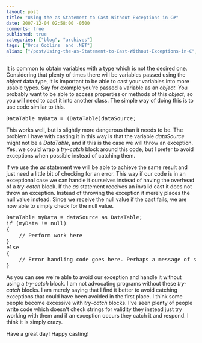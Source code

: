 ```yaml
---
layout: post
title: "Using the as Statement to Cast Without Exceptions in C#"
date: 2007-12-04 02:58:00 -0500
comments: true
published: true
categories: ["blog", "archives"]
tags: ["Orcs Goblins  and .NET"]
alias: ["/post/Using-the-as-Statement-to-Cast-Without-Exceptions-in-C", "/post/using-the-as-statement-to-cast-without-exceptions-in-c"]
---
```

<!-- more -->

<p>It is common to obtain variables with a type which is not the desired one. Considering that plenty of times there will be variables passed using the <em>object</em> data type, it is important to be able to cast your variables into more usable types. Say for example you're passed a variable as an <em>object</em>. You probably want to be able to access properties or methods of this <em>object</em>, so you will need to cast it into another class. The simple way of doing this is to use code similar to this.</p>
<pre class="code"><span>DataTable</span> myData = (<span>DataTable</span>)dataSource;</pre>
<p><a href="http://11011.net/software/vspaste"></a>This works well, but is slightly more dangerous than it needs to be. The problem I have with casting it in this way is that the variable <em>dataSource</em> might not be a <em>DataTable</em>, and if this is the case we will throw an exception. Yes, we could wrap a <em>try-catch</em> block around this code, but I prefer to avoid exceptions when possible instead of catching them.</p>
<p>If we use the <em>as</em> statement we will be able to achieve the same result and just need a little bit of checking for an error. This way if our code is in an exceptional case we can handle it ourselves instead of having the overhead of a <em>try-catch </em>block. If the <em>as</em> statement receives an invalid cast it does not throw an exception. Instead of throwing the exception it merely places the null value instead. Since we receive the null value if the cast fails, we are now able to simply check for the null value.</p>
<pre class="code"><span>DataTable</span> myData = dataSource <span>as</span> <span>DataTable</span>;
<span>if</span> (myData != <span>null</span>)
{
    <span>// Perform work here
</span>}
<span>else
</span>{
    <span>// Error handling code goes here. Perhaps a message of some kind.
</span>}</pre>
<p>As you can see we're able to avoid our exception and handle it without using a <em>try-catch</em> block. I am not advocating programs without these <em>try-catch </em>blocks. I am merely saying that I find it better to avoid catching exceptions that could have been avoided in the first place. I think some people become excessive with <em>try-catch </em>blocks. I've seen plenty of people write code which doesn't check strings for validity they instead just try working with them and if an exception occurs they catch it and respond. I think it is simply crazy.</p>
<p>Have a great day! Happy casting!</p>
